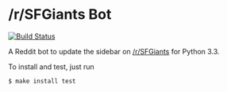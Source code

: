 # /r/SFGiants Bot 

[![Build Status](https://travis-ci.org/kyleconroy/sfgiantsbot.png?branch=master)](https://travis-ci.org/kyleconroy/sfgiantsbot)

A Reddit bot to update the sidebar on
[/r/SFGiants](http://reddit.com/r/sfgiants) for Python 3.3.

To install and test, just run

    $ make install test
